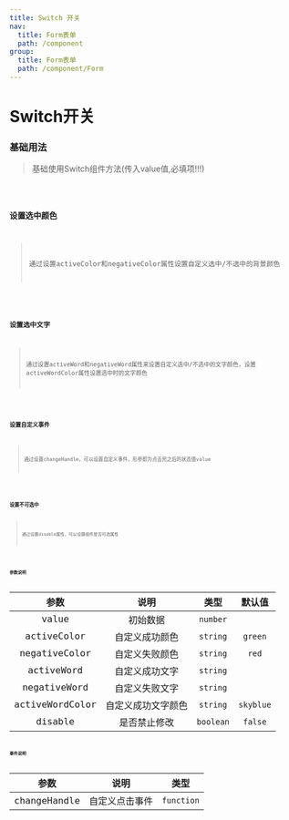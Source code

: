 ```yaml
---
title: Switch 开关
nav:
  title: Form表单
  path: /component
group:
  title: Form表单
  path: /component/Form
---
```


# Switch开关

### 基础用法

> 基础使用Switch组件方法(传入value值,必填项!!!)

<code src="./demo/demo1.jsx"/>

### 设置选中颜色

> 通过设置activeColor和negativeColor属性设置自定义选中/不选中的背景颜色

<code src="./demo/demo2.jsx"/>

### 设置选中文字

> 通过设置activeWord和negativeWord属性来设置自定义选中/不选中的文字颜色，设置activeWordColor属性设置选中时的文字颜色

<code src="./demo/demo3.jsx"/>

### 设置自定义事件

> 通过设置changeHandle，可以设置自定义事件，形参即为点击完之后的状态值value

<code src="./demo/demo4.jsx"/>

### 设置不可选中

> 通过设置disable属性，可以设置组件是否可选属性

<code src="./demo/demo5.jsx"/>

### 参数说明

| 参数 | 说明 | 类型 |  默认值 |
| :-: | :-: | :-: |  :-: |
| value | 初始数据 | `number` |
| activeColor | 自定义成功颜色 | `string` | `green` |
| negativeColor | 自定义失败颜色 | `string` | `red` |
| activeWord | 自定义成功文字 | `string` | 
| negativeWord | 自定义失败文字 | `string` | 
| activeWordColor | 自定义成功文字颜色 | `string` | `skyblue` |
| disable | 是否禁止修改 | `boolean` | `false` |



### 事件说明

|    参数     |   说明   |    类型    |
| :---------: | :------: | :--------:  |
| changeHandle | 自定义点击事件 | `function` |
